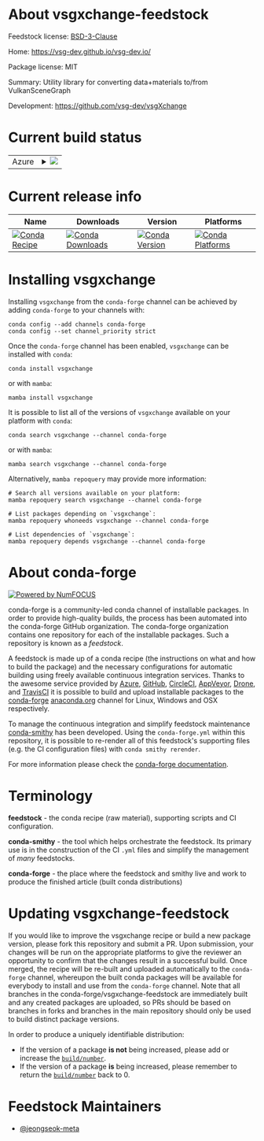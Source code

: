About vsgxchange-feedstock
==========================

Feedstock license: [BSD-3-Clause](https://github.com/conda-forge/vsgxchange-feedstock/blob/main/LICENSE.txt)

Home: https://vsg-dev.github.io/vsg-dev.io/

Package license: MIT

Summary: Utility library for converting data+materials to/from VulkanSceneGraph

Development: https://github.com/vsg-dev/vsgXchange

Current build status
====================


<table>
    
  <tr>
    <td>Azure</td>
    <td>
      <details>
        <summary>
          <a href="https://dev.azure.com/conda-forge/feedstock-builds/_build/latest?definitionId=24676&branchName=main">
            <img src="https://dev.azure.com/conda-forge/feedstock-builds/_apis/build/status/vsgxchange-feedstock?branchName=main">
          </a>
        </summary>
        <table>
          <thead><tr><th>Variant</th><th>Status</th></tr></thead>
          <tbody><tr>
              <td>linux_64</td>
              <td>
                <a href="https://dev.azure.com/conda-forge/feedstock-builds/_build/latest?definitionId=24676&branchName=main">
                  <img src="https://dev.azure.com/conda-forge/feedstock-builds/_apis/build/status/vsgxchange-feedstock?branchName=main&jobName=linux&configuration=linux%20linux_64_" alt="variant">
                </a>
              </td>
            </tr><tr>
              <td>linux_aarch64</td>
              <td>
                <a href="https://dev.azure.com/conda-forge/feedstock-builds/_build/latest?definitionId=24676&branchName=main">
                  <img src="https://dev.azure.com/conda-forge/feedstock-builds/_apis/build/status/vsgxchange-feedstock?branchName=main&jobName=linux&configuration=linux%20linux_aarch64_" alt="variant">
                </a>
              </td>
            </tr><tr>
              <td>linux_ppc64le</td>
              <td>
                <a href="https://dev.azure.com/conda-forge/feedstock-builds/_build/latest?definitionId=24676&branchName=main">
                  <img src="https://dev.azure.com/conda-forge/feedstock-builds/_apis/build/status/vsgxchange-feedstock?branchName=main&jobName=linux&configuration=linux%20linux_ppc64le_" alt="variant">
                </a>
              </td>
            </tr><tr>
              <td>osx_64</td>
              <td>
                <a href="https://dev.azure.com/conda-forge/feedstock-builds/_build/latest?definitionId=24676&branchName=main">
                  <img src="https://dev.azure.com/conda-forge/feedstock-builds/_apis/build/status/vsgxchange-feedstock?branchName=main&jobName=osx&configuration=osx%20osx_64_" alt="variant">
                </a>
              </td>
            </tr><tr>
              <td>osx_arm64</td>
              <td>
                <a href="https://dev.azure.com/conda-forge/feedstock-builds/_build/latest?definitionId=24676&branchName=main">
                  <img src="https://dev.azure.com/conda-forge/feedstock-builds/_apis/build/status/vsgxchange-feedstock?branchName=main&jobName=osx&configuration=osx%20osx_arm64_" alt="variant">
                </a>
              </td>
            </tr><tr>
              <td>win_64</td>
              <td>
                <a href="https://dev.azure.com/conda-forge/feedstock-builds/_build/latest?definitionId=24676&branchName=main">
                  <img src="https://dev.azure.com/conda-forge/feedstock-builds/_apis/build/status/vsgxchange-feedstock?branchName=main&jobName=win&configuration=win%20win_64_" alt="variant">
                </a>
              </td>
            </tr>
          </tbody>
        </table>
      </details>
    </td>
  </tr>
</table>

Current release info
====================

| Name | Downloads | Version | Platforms |
| --- | --- | --- | --- |
| [![Conda Recipe](https://img.shields.io/badge/recipe-vsgxchange-green.svg)](https://anaconda.org/conda-forge/vsgxchange) | [![Conda Downloads](https://img.shields.io/conda/dn/conda-forge/vsgxchange.svg)](https://anaconda.org/conda-forge/vsgxchange) | [![Conda Version](https://img.shields.io/conda/vn/conda-forge/vsgxchange.svg)](https://anaconda.org/conda-forge/vsgxchange) | [![Conda Platforms](https://img.shields.io/conda/pn/conda-forge/vsgxchange.svg)](https://anaconda.org/conda-forge/vsgxchange) |

Installing vsgxchange
=====================

Installing `vsgxchange` from the `conda-forge` channel can be achieved by adding `conda-forge` to your channels with:

```
conda config --add channels conda-forge
conda config --set channel_priority strict
```

Once the `conda-forge` channel has been enabled, `vsgxchange` can be installed with `conda`:

```
conda install vsgxchange
```

or with `mamba`:

```
mamba install vsgxchange
```

It is possible to list all of the versions of `vsgxchange` available on your platform with `conda`:

```
conda search vsgxchange --channel conda-forge
```

or with `mamba`:

```
mamba search vsgxchange --channel conda-forge
```

Alternatively, `mamba repoquery` may provide more information:

```
# Search all versions available on your platform:
mamba repoquery search vsgxchange --channel conda-forge

# List packages depending on `vsgxchange`:
mamba repoquery whoneeds vsgxchange --channel conda-forge

# List dependencies of `vsgxchange`:
mamba repoquery depends vsgxchange --channel conda-forge
```


About conda-forge
=================

[![Powered by
NumFOCUS](https://img.shields.io/badge/powered%20by-NumFOCUS-orange.svg?style=flat&colorA=E1523D&colorB=007D8A)](https://numfocus.org)

conda-forge is a community-led conda channel of installable packages.
In order to provide high-quality builds, the process has been automated into the
conda-forge GitHub organization. The conda-forge organization contains one repository
for each of the installable packages. Such a repository is known as a *feedstock*.

A feedstock is made up of a conda recipe (the instructions on what and how to build
the package) and the necessary configurations for automatic building using freely
available continuous integration services. Thanks to the awesome service provided by
[Azure](https://azure.microsoft.com/en-us/services/devops/), [GitHub](https://github.com/),
[CircleCI](https://circleci.com/), [AppVeyor](https://www.appveyor.com/),
[Drone](https://cloud.drone.io/welcome), and [TravisCI](https://travis-ci.com/)
it is possible to build and upload installable packages to the
[conda-forge](https://anaconda.org/conda-forge) [anaconda.org](https://anaconda.org/)
channel for Linux, Windows and OSX respectively.

To manage the continuous integration and simplify feedstock maintenance
[conda-smithy](https://github.com/conda-forge/conda-smithy) has been developed.
Using the ``conda-forge.yml`` within this repository, it is possible to re-render all of
this feedstock's supporting files (e.g. the CI configuration files) with ``conda smithy rerender``.

For more information please check the [conda-forge documentation](https://conda-forge.org/docs/).

Terminology
===========

**feedstock** - the conda recipe (raw material), supporting scripts and CI configuration.

**conda-smithy** - the tool which helps orchestrate the feedstock.
                   Its primary use is in the construction of the CI ``.yml`` files
                   and simplify the management of *many* feedstocks.

**conda-forge** - the place where the feedstock and smithy live and work to
                  produce the finished article (built conda distributions)


Updating vsgxchange-feedstock
=============================

If you would like to improve the vsgxchange recipe or build a new
package version, please fork this repository and submit a PR. Upon submission,
your changes will be run on the appropriate platforms to give the reviewer an
opportunity to confirm that the changes result in a successful build. Once
merged, the recipe will be re-built and uploaded automatically to the
`conda-forge` channel, whereupon the built conda packages will be available for
everybody to install and use from the `conda-forge` channel.
Note that all branches in the conda-forge/vsgxchange-feedstock are
immediately built and any created packages are uploaded, so PRs should be based
on branches in forks and branches in the main repository should only be used to
build distinct package versions.

In order to produce a uniquely identifiable distribution:
 * If the version of a package **is not** being increased, please add or increase
   the [``build/number``](https://docs.conda.io/projects/conda-build/en/latest/resources/define-metadata.html#build-number-and-string).
 * If the version of a package **is** being increased, please remember to return
   the [``build/number``](https://docs.conda.io/projects/conda-build/en/latest/resources/define-metadata.html#build-number-and-string)
   back to 0.

Feedstock Maintainers
=====================

* [@jeongseok-meta](https://github.com/jeongseok-meta/)

